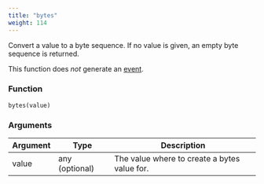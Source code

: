 ```yaml
---
title: "bytes"
weight: 114
---
```


Convert a value to a byte sequence. If no value is given, an empty byte sequence is returned.

This function does *not* generate an [event](../../events).

### Function

`bytes(value)`

### Arguments

Argument | Type | Description
-------- | ---- | -----------
value | any (optional) | The value where to create a bytes value for.